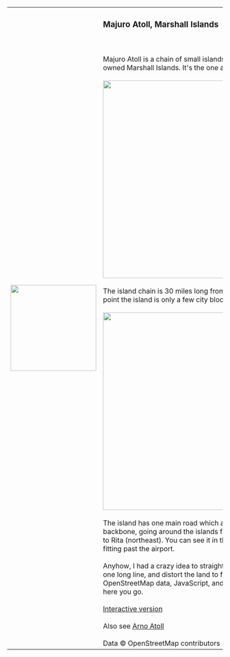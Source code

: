 <table><tr><td style="width:200px;">
<img src="http://i.imgur.com/0G8VC.png" width="200" style="width:200px;"/>
</td>
<td style="vertical-align:top;">

<h3>Majuro Atoll, Marshall Islands</h3>
<br/><br/>
Majuro Atoll is a chain of small islands in the American-owned Marshall Islands.  It's the one at left, here:
<br/><br/>
<img src="http://eoimages.gsfc.nasa.gov/images/imagerecords/8000/8080/arnoatoll_l7_2000137.jpg" width="460"/>
<br/><br/>
The island chain is 30 miles long from tip to tip, but at any point the island is only a few city blocks wide, or thinner.
<br/><br/>
<img src="http://www.global-greenhouse-warming.com/images/MajuroInternationalAirport.jpg" width="460"/>
<br/><br/>
The island has one main road which acts as sort of a backbone, going around the islands from Laura (northwest) to Rita (northeast).  You can see it in that picture, just barely fitting past the airport.
<br/><br/>
Anyhow, I had a crazy idea to straighten out the road into one long line, and distort the land to fit that outline using OpenStreetMap data, JavaScript, and HTML5 Canvas. And here you go.
<br/><br/>
<a href="http://mapmeld.github.com/Majuro-Marshall-Islands/">Interactive version</a>
<br/><br/>
Also see <a href="http://mapmeld.github.com/Majuro-Marshall-Islands/arno.html">Arno Atoll</a>
<br/><br/>
Data &copy; OpenStreetMap contributors
</td>
</tr></table>